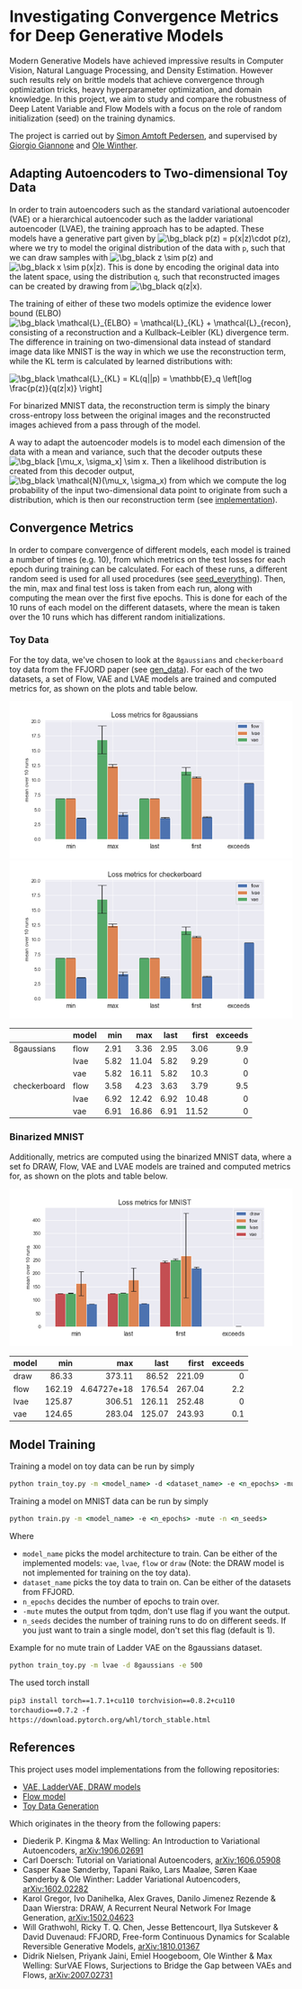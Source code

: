 # Investigating Convergence Metrics for Deep Generative Models

Modern Generative Models have achieved impressive results in Computer Vision, Natural Language Processing, and Density Estimation. However such results rely on brittle models that achieve convergence through optimization tricks, heavy hyperparameter optimization, and domain knowledge. In this project, we aim to study and compare the robustness of Deep Latent Variable and Flow Models with a focus on the role of random initialization (seed) on the training dynamics.

The project is carried out by [Simon Amtoft Pedersen](https://github.com/simonamtoft), and supervised by [Giorgio Giannone](https://georgosgeorgos.github.io/) and [Ole Winther](https://orbit.dtu.dk/en/persons/ole-winther).


## Adapting Autoencoders to Two-dimensional Toy Data

In order to train autoencoders such as the standard variational autoencoder (VAE) or a hierarchical autoencoder such as the ladder variational autoencoder (LVAE), the training approach has to be adapted. These models have a generative part given by <img src="https://latex.codecogs.com/png.image?\dpi{120}&space;\bg_black&space;p(z)&space;=&space;p(x|z)\cdot&space;p(z)" title="\bg_black p(z) = p(x|z)\cdot p(z)" />, where we try to model the original distribution of the data with `p`, such that we can draw samples with <img src="https://latex.codecogs.com/png.image?\dpi{120}&space;\bg_black&space;z&space;\sim&space;p(z)" title="\bg_black z \sim p(z)" /> and <img src="https://latex.codecogs.com/png.image?\dpi{120}&space;\bg_black&space;x&space;\sim&space;p(x|z)" title="\bg_black x \sim p(x|z)" />. This is done by encoding the original data into the latent space, using the distribution `q`, such that reconstructed images can be created by drawing from <img src="https://latex.codecogs.com/png.image?\dpi{120}&space;\bg_black&space;q(z|x)" title="\bg_black q(z|x)" />.

The training of either of these two models optimize the evidence lower bound (ELBO) <img src="https://latex.codecogs.com/png.image?\dpi{120}&space;\bg_black&space;\mathcal{L}_{ELBO}&space;=&space;\mathcal{L}_{KL}&space;&plus;&space;\mathcal{L}_{recon}" title="\bg_black \mathcal{L}_{ELBO} = \mathcal{L}_{KL} + \mathcal{L}_{recon}" />, consisting of a reconstruction and a Kullback–Leibler (KL) divergence term. The difference in training on two-dimensional data instead of standard image data like MNIST is the way in which we use the reconstruction term, while the KL term is calculated by learned distributions with: 

<img src="https://latex.codecogs.com/png.image?\dpi{120}&space;\bg_black&space;\mathcal{L}_{KL}&space;=&space;KL(q||p)&space;=&space;\mathbb{E}_q&space;\left[log&space;\frac{p(z)}{q(z|x)}&space;\right]" title="\bg_black \mathcal{L}_{KL} = KL(q||p) = \mathbb{E}_q \left[log \frac{p(z)}{q(z|x)} \right]" /> 

For binarized MNIST data, the reconstruction term is simply the binary cross-entropy loss between the original images and the reconstructed images achieved from a pass through of the model. 

A way to adapt the autoencoder models is to model each dimension of the data with a mean and variance, such that the decoder outputs these <img src="https://latex.codecogs.com/png.image?\dpi{120}&space;\bg_black&space;[\mu_x,&space;\sigma_x]&space;\sim&space;x&space;" title="\bg_black [\mu_x, \sigma_x] \sim x " />. Then a likelihood distribution is created from this decoder output, <img src="https://latex.codecogs.com/png.image?\dpi{120}&space;\bg_black&space;\mathcal{N}(\mu_x,&space;\sigma_x)" title="\bg_black \mathcal{N}(\mu_x, \sigma_x)" /> from which we compute the log probability of the input two-dimensional data point to originate from such a distribution, which is then our reconstruction term (see [implementation](https://github.com/simonamtoft/generative-convergence/blob/main/trainers_toy/train_vae.py#L69)).



## Convergence Metrics
In order to compare convergence of different models, each model is trained a number of times (e.g. 10), from which metrics on the test losses for each epoch during training can be calculated. For each of these runs, a different random seed is used for all used procedures (see [seed_everything](https://github.com/simonamtoft/generative-convergence/blob/main/lib/random_seed.py)). Then, the min, max and final test loss is taken from each run, along with computing the mean over the first five epochs. This is done for each of the 10 runs of each model on the different datasets, where the mean is taken over the 10 runs which has different random initializations.


### Toy Data
For the toy data, we've chosen to look at the `8gaussians` and `checkerboard` toy data from the FFJORD paper (see [gen_data](https://github.com/simonamtoft/generative-convergence/blob/main/lib/gen_data.py#L18)). For each of the two datasets, a set of Flow, VAE and LVAE models are trained and computed metrics for, as shown on the plots and table below.


![metrics 8gaussians](./losses/metrics_8gaussians.png)
![metrics checkerboard](./losses/metrics_checkerboard.png)


|               | model   |   min |   max |   last |   first |   exceeds |
|---------------|:--------|------:|------:|-------:|--------:|----------:|
|  8gaussians   | flow    |  2.91 |  3.36 |   2.95 |    3.06 |       9.9 |
|               | lvae    |  5.82 | 11.04 |   5.82 |    9.29 |       0   |
|               | vae     |  5.82 | 16.11 |   5.82 |   10.3  |       0   |
|  checkerboard | flow    |  3.58 |  4.23 |   3.63 |    3.79 |       9.5 |
|               | lvae    |  6.92 | 12.42 |   6.92 |   10.48 |       0   |
|               | vae     |  6.91 | 16.86 |   6.91 |   11.52 |       0   |

### Binarized MNIST 

Additionally, metrics are computed using the binarized MNIST data, where a set fo DRAW, Flow, VAE and LVAE models are trained and computed metrics for, as shown on the plots and table below.

![metrics mnist](./losses/metrics_mnist.png)

| model   |    min |           max |   last |   first |   exceeds |
|:--------|-------:|--------------:|-------:|--------:|----------:|
| draw    |  86.33 | 373.11        |  86.52 |  221.09 |       0   |
| flow    | 162.19 | 4.64727e+18   | 176.54 |  267.04 |       2.2 |
| lvae    | 125.87 | 306.51        | 126.11 |  252.48 |       0   |
| vae     | 124.65 | 283.04        | 125.07 |  243.93 |       0.1 |


## Model Training

Training a model on toy data can be run by simply

```cmd
python train_toy.py -m <model_name> -d <dataset_name> -e <n_epochs> -mute -n <n_seeds>
```

Training a model on MNIST data can be run by simply

```cmd
python train.py -m <model_name> -e <n_epochs> -mute -n <n_seeds>
```


Where

- `model_name` picks the model architecture to train. Can be either of the implemented models: `vae`, `lvae`, `flow` or `draw` (Note: the DRAW model is not implemented for training on the toy data).
- `dataset_name` picks the toy data to train on. Can be either of the datasets from FFJORD.
- `n_epochs` decides the number of epochs to train over.
- `-mute` mutes the output from tqdm, don't use flag if you want the output.
- `n_seeds` decides the number of training runs to do on different seeds. If you just want to train a single model, don't set this flag (default is 1).

Example for no mute train of Ladder VAE on the 8gaussians dataset.

```cmd
python train_toy.py -m lvae -d 8gaussians -e 500
```

The used torch install

```pip3 install torch==1.7.1+cu110 torchvision==0.8.2+cu110 torchaudio==0.7.2 -f https://download.pytorch.org/whl/torch_stable.html```


## References
This project uses model implementations from the following repositories:

- [VAE, LadderVAE, DRAW models](https://github.com/simonamtoft/recurrence-and-attention-latent-variable-models)
- [Flow model](https://github.com/didriknielsen/survae_flows)
- [Toy Data Generation](https://github.com/simonamtoft/tfde-tfp/blob/main/datasets/toy_data.py)

Which originates in the theory from the following papers:

- Diederik P. Kingma & Max Welling: An Introduction to Variational Autoencoders, [arXiv:1906.02691](https://arxiv.org/abs/1906.02691)
- Carl Doersch: Tutorial on Variational Autoencoders, [arXiv:1606.05908](https://arxiv.org/abs/1606.05908)
- Casper Kaae Sønderby, Tapani Raiko, Lars Maaløe, Søren Kaae Sønderby & Ole Winther: Ladder Variational Autoencoders, [arXiv:1602.02282](https://arxiv.org/abs/1602.02282)
- Karol Gregor, Ivo Danihelka, Alex Graves, Danilo Jimenez Rezende & Daan Wierstra: DRAW, A Recurrent Neural Network For Image Generation, [arXiv:1502.04623](https://arxiv.org/abs/1502.04623)
- Will Grathwohl, Ricky T. Q. Chen, Jesse Bettencourt, Ilya Sutskever & David Duvenaud: FFJORD, Free-form Continuous Dynamics for Scalable Reversible Generative Models, [	arXiv:1810.01367](https://arxiv.org/abs/1810.01367)
- Didrik Nielsen, Priyank Jaini, Emiel Hoogeboom, Ole Winther & Max Welling: SurVAE Flows, Surjections to Bridge the Gap between VAEs and Flows, [arXiv:2007.02731](https://arxiv.org/abs/2007.02731)
